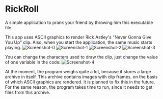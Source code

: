 # RickRoll
A simple application to prank your friend by throwing him this executable file

This app uses ASCII graphics to render Rick Astley's "Never Gonna Give You Up" clip. Also, when you start the application, the same music starts playing.
![Screenshot-0](https://user-images.githubusercontent.com/82677442/170873106-1a8c3837-4e9b-4a62-8d0e-e696f1a910ae.jpg)
![Screenshot-1](https://user-images.githubusercontent.com/82677442/170873110-73275da0-2930-46cb-b728-bfbca54f1ca0.jpg)
![Screenshot-2](https://user-images.githubusercontent.com/82677442/170873114-a076eeef-2de8-49c6-9999-32c870dfed67.jpg)
![Screenshot-3](https://user-images.githubusercontent.com/82677442/170873116-174dda6d-24ea-4b43-a3cb-ad8c4c18e9ea.jpg)

You can change the characters used to draw the clip, just change the value of one variable in the code:
![Screenshot-4](https://user-images.githubusercontent.com/82677442/170873426-7dbf8240-5629-495a-b9fd-169016853618.jpg)

At the moment, the program weighs quite a lot, because it stores a large archive in itself. This archive contains images with clip frames, on the basis of which ASCII graphics are rendered. It is planned to fix this in the future. For the same reason, the program takes time to run, since it needs to get files from this archive.
